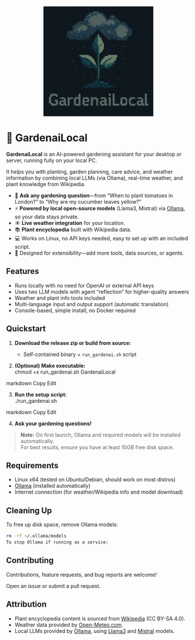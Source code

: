 <p align="center">
  <img src="Assets/logo.png" alt="GardenaiLocal Logo" width="300"/>
</p>

# 🌱 GardenaiLocal

**GardenaiLocal** is an AI-powered gardening assistant for your desktop or server, running fully on your local PC.

It helps you with planting, garden planning, care advice, and weather information by combining local LLMs (via Ollama), real-time weather, and plant knowledge from Wikipedia.

- 🌱 **Ask any gardening question**—from “When to plant tomatoes in London?” to “Why are my cucumber leaves yellow?”
- ⚡ **Powered by local open-source models** (Llama3, Mistral) via [Ollama](https://ollama.com/), so your data stays private.
- ☀️ **Live weather integration** for your location.
- 📚 **Plant encyclopedia** built with Wikipedia data.
- 💻 Works on Linux, no API keys needed, easy to set up with an included script.
- 🦾 Designed for extensibility—add more tools, data sources, or agents.

## Features

- Runs locally with no need for OpenAI or external API keys
- Uses two LLM models with agent “reflection” for higher-quality answers
- Weather and plant info tools included
- Multi-language input and output support (automatic translation)
- Console-based, simple install, no Docker required

## Quickstart

1. **Download the release zip or build from source:**
   - Self-contained binary + `run_gardenai.sh` script

2. **(Optional) Make executable:**  
chmod +x run_gardenai.sh GardenaiLocal

markdown
Copy
Edit

3. **Run the setup script:**  
./run_gardenai.sh

markdown
Copy
Edit

4. **Ask your gardening questions!**

> **Note:** On first launch, Ollama and required models will be installed automatically.  
> For best results, ensure you have at least 10GB free disk space.

## Requirements

- Linux x64 (tested on Ubuntu/Debian, should work on most distros)
- [Ollama](https://ollama.com/) (installed automatically)
- Internet connection (for weather/Wikipedia info and model download)

## Cleaning Up

To free up disk space, remove Ollama models:

```sh
rm -rf ~/.ollama/models
To stop Ollama if running as a service:

```

## Contributing

Contributions, feature requests, and bug reports are welcome!

Open an issue or submit a pull request.

## Attribution

- Plant encyclopedia content is sourced from [Wikipedia](https://www.wikipedia.org/) (CC BY-SA 4.0).
- Weather data provided by [Open-Meteo.com](https://open-meteo.com/).
- Local LLMs provided by [Ollama](https://ollama.com/), using [Llama3](https://llama.meta.com/) and [Mistral](https://mistral.ai/) models.

